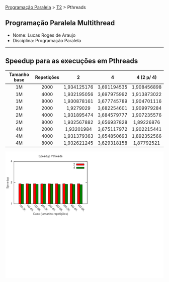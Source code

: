 [Programação Paralela](https://github.com/lucasroges/elc139-2019a) > [T2](https://github.com/lucasroges/elc139-2019a/tree/master/trabalhos/t2) > Pthreads

Programação Paralela Multithread
--------------------------------

- Nome: Lucas Roges de Araujo
- Disciplina: Programação Paralela
--------------------------------

## Speedup para as execuções em Pthreads

|Tamanho base|Repetições|     2     |     4     | 4 (2 p/ 4)|
|:----------:|:--------:|:---------:|:---------:|:---------:|
|1M          |2000      |1,934125176|3,691194535|1,908456898|
|1M          |4000      |1,932195056|3,697975992|1,913873022|
|1M          |8000      |1,930878161|3,677745789|1,904701116|
|2M          |2000      |1,9279029  |3,682254601|1,909979284|
|2M          |4000      |1,931895474|3,684579777|1,907235576|
|2M          |8000      |1,932567882|3,656937828|1,89226876 |
|4M          |2000      |1,93201984 |3,675117972|1,902215441|
|4M          |4000      |1,931379363|3,654850693|1,892352566|
|4M          |8000      |1,932621245|3,629318158|1,87792521 |

![speedup_pthreads](speedup_pthreads.png)